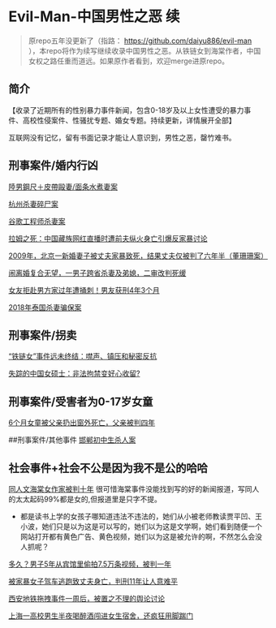 # Evil-Man-中国男性之恶 续

>原repo五年没更新了（指路： https://github.com/daiyu886/evil-man ），本repo将作为续写继续收录中国男性之恶。从铁链女到海棠作者，中国女权之路任重而道远。如果原作者看到，欢迎merge进原repo。

## 简介
【收录了近期所有的性别暴力事件新闻，包含0-18岁及以上女性遭受的暴力事件、高校性侵案件、性骚扰专题、婚女专题。持续更新，详情展开全部】

互联网没有记忆，留有书面记录才能让人意识到，男性之恶，罄竹难书。 


## 刑事案件/婚内行凶

[陸男鋼尺＋皮帶毆妻/面条水煮妻案](https://tw.news.yahoo.com/%E5%85%87%E6%AE%98-%E9%99%B8%E7%94%B7%E9%8B%BC%E5%B0%BA-%E7%9A%AE%E5%B8%B6%E6%AF%86%E5%A6%BB-%E5%86%8D%E7%94%A8-%E9%AB%98%E6%BA%AB%E7%85%AE%E9%BA%B5%E6%B0%B4-033334564.html)

[杭州杀妻碎尸案](https://zh.wikipedia.org/wiki/%E8%AE%B8%E5%9B%BD%E5%88%A9%E6%9D%80%E5%A6%BB%E6%A1%88)

[谷歌工程师杀妻案](https://m.thepaper.cn/kuaibao_detail.jsp?contid=26273755&from=kuaibao)

[拉姆之死：中国藏族网红直播时遭前夫纵火身亡引爆反家暴讨论](https://www.bbc.com/zhongwen/simp/chinese-news-54384798)

[2009年，北京一新婚妻子被丈夫家暴致死，结果丈夫仅被判了六年半（董珊珊案）](https://www.163.com/dy/article/J9KGCS3T0543MU70.html)

[闹离婚复合无望，一男子跨省杀妻及弟媳，二审改判死缓](https://www.google.com/search?q=%E8%B7%A8%E7%9C%81%E6%9D%80%E5%A6%BB%E5%92%8C%E5%BC%9F%E5%AA%B3&sca_esv=e0d45d95ed44ea21&ei=pxdMaM-3FIO-p84PzYu8-AU&start=0&sa=N&sstk=Ac65TH5XsV4Bn9L_Dq2PrTOrFZ2H9cKfJHpfH4SL-NDg6MwT7ezCOwB27htKxpYV9L7sXGfsVhLGpWfMPoF9HN0puNCCe3GugRZV_HVRKCVtr-L45EwyppDxP3OXzlUlev_V8uQiKhkbVCGnJyr8F1dLJRcOWmeyAuWyqjxPWkVwYXb9sf6W_vteORP6OU-QTQ&ved=2ahUKEwiPp7Sfse6NAxUD38kDHc0FD184HhDy0wN6BAgIEAQ&biw=1440&bih=754&dpr=2)

[女友拒赴男方家过年遭捅刺！男友获刑4年3个月](https://www.sohu.com/a/883897158_120914498)

[2018年泰国杀妻骗保案](https://zh.wikipedia.org/wiki/2018%E5%B9%B4%E6%B3%B0%E5%9B%BD%E6%9D%80%E5%A6%BB%E9%AA%97%E4%BF%9D%E6%A1%88)

## 刑事案件/拐卖

[“铁链女”事件远未终结：噤声、镇压和秘密反抗](https://cn.nytimes.com/china/20250307/xuzhou-china-chained-woman-incident-activists/)

[失踪的中国女硕士：非法拘禁变好心收留?](https://www.worldjournal.com/wj/story/121344/8435449?from=wj_catelistnews&zh-cn)

## 刑事案件/受害者为0-17岁女童
[6个月女童被父亲扔出窗外死亡，父亲被判四年](https://www.163.com/dy/article/JITNNLM60529MOU2.html)

##刑事案件/其他事件
[邯郸初中生杀人案](https://zh.wikipedia.org/wiki/%E9%82%AF%E9%83%B8%E5%88%9D%E4%B8%AD%E7%94%9F%E6%9D%80%E4%BA%BA%E6%A1%88)

## 社会事件+社会不公是因为我不是公的哈哈

[同人文海棠女作家被判十年](https://www.bbc.com/zhongwen/articles/c2e32x7lx01o/simp) 很可惜海棠事件没能找到写的好的新闻报道，写同人的太太起码99%都是女的,但报道里是只字不提。
* 都是读书上学的女孩子哪知道违法不违法的，她们从小被老师教读贾平凹、王小波，她们只是以为这是可以写的，她们以为这是文学啊，她们看到随便一个网站打开都有黄色广告、黄色视频，她们以为这是被允许的啊，不然怎么会没人抓呢？

[多久？男子5年从宾馆里偷拍7.5万条视频，被判一年](https://news.qq.com/rain/a/20240930A07P9N00)

[被家暴女子驾车逃跑致丈夫身亡，判刑11年让人意难平](https://www.sohu.com/a/888445763_121899824)

[西安地铁拖拽事件一周后，被置之不理的舆论讨论](https://www.bbc.com/zhongwen/topics/ckr7mn6r003t/simp)

[上海一高校男生半夜喝醉酒闯进女生宿舍，还疯狂用脚踹门](https://www.sohu.com/a/835963682_121124526)
